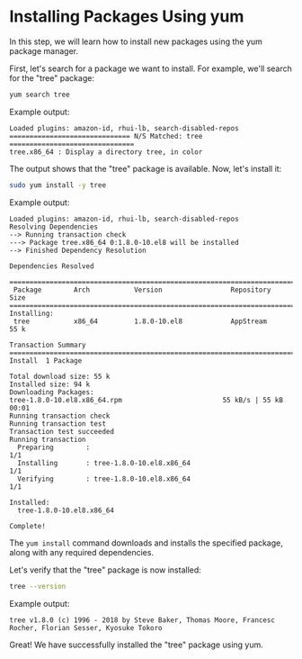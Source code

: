 # Installing Packages Using yum

In this step, we will learn how to install new packages using the yum package manager.

First, let's search for a package we want to install. For example, we'll search for the "tree" package:

```bash
yum search tree
```

Example output:

```
Loaded plugins: amazon-id, rhui-lb, search-disabled-repos
============================== N/S Matched: tree ===============================
tree.x86_64 : Display a directory tree, in color
```

The output shows that the "tree" package is available. Now, let's install it:

```bash
sudo yum install -y tree
```

Example output:

```
Loaded plugins: amazon-id, rhui-lb, search-disabled-repos
Resolving Dependencies
--> Running transaction check
---> Package tree.x86_64 0:1.8.0-10.el8 will be installed
--> Finished Dependency Resolution

Dependencies Resolved

=============================================================================
 Package        Arch           Version                 Repository      Size
=============================================================================
Installing:
 tree           x86_64         1.8.0-10.el8            AppStream       55 k

Transaction Summary
=============================================================================
Install  1 Package

Total download size: 55 k
Installed size: 94 k
Downloading Packages:
tree-1.8.0-10.el8.x86_64.rpm                         55 kB/s | 55 kB     00:01
Running transaction check
Running transaction test
Transaction test succeeded
Running transaction
  Preparing        :                                                    1/1
  Installing       : tree-1.8.0-10.el8.x86_64                           1/1
  Verifying        : tree-1.8.0-10.el8.x86_64                           1/1

Installed:
  tree-1.8.0-10.el8.x86_64

Complete!
```

The `yum install` command downloads and installs the specified package, along with any required dependencies.

Let's verify that the "tree" package is now installed:

```bash
tree --version
```

Example output:

```
tree v1.8.0 (c) 1996 - 2018 by Steve Baker, Thomas Moore, Francesc Rocher, Florian Sesser, Kyosuke Tokoro
```

Great! We have successfully installed the "tree" package using yum.
